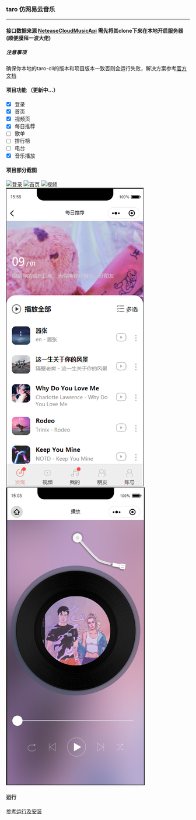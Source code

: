 ### taro 仿网易云音乐  
---
#### 接口数据来源  [NeteaseCloudMusicApi](https://github.com/Binaryify/NeteaseCloudMusicApi) 需先将其clone下来在本地开启服务器(顺便膜拜一波大佬)

##### 注意事项
确保你本地的taro-cli的版本和项目版本一致否则会运行失败，解决方案参考[官方文档](https://taro-docs.jd.com/taro/docs/GETTING-STARTED.html#%E7%8E%AF%E5%A2%83%E5%8F%8A%E4%BE%9D%E8%B5%96%E6%A3%80%E6%B5%8B)
#### 项目功能 （更新中...）
- [x] 登录
- [x] 首页
- [x] 视频页
- [x] 每日推荐
- [ ] 歌单
- [ ] 排行榜
- [ ] 电台
- [x] 音乐播放

#### 项目部分截图
![登录](./example/1.png)
![首页](./example/3.png)
![视频](./example/2.png)
![每日歌曲推荐](./example/4.png)
![播放界面](./example/5.png)

#### 运行

[参考运行及安装](https://nervjs.github.io/taro/docs/GETTING-STARTED.html)